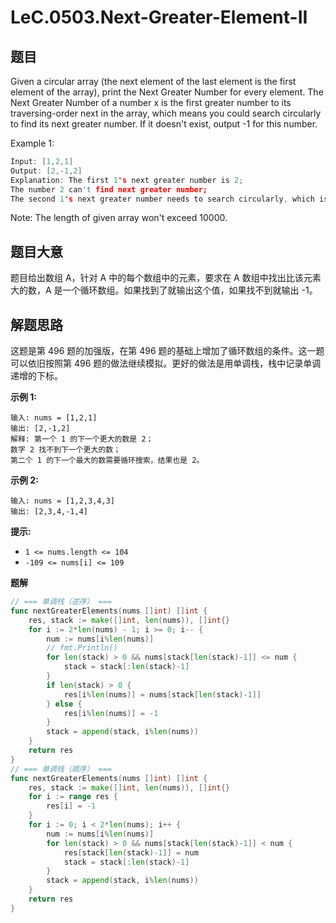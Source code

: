 # LeC.0503.Next-Greater-Element-II

## 题目

Given a circular array (the next element of the last element is the first element of the array), print the Next Greater Number for every element. The Next Greater Number of a number x is the first greater number to its traversing-order next in the array, which means you could search circularly to find its next greater number. If it doesn't exist, output -1 for this number.

Example 1:

```c
Input: [1,2,1]
Output: [2,-1,2]
Explanation: The first 1's next greater number is 2; 
The number 2 can't find next greater number; 
The second 1's next greater number needs to search circularly, which is also 2.
```

Note: The length of given array won't exceed 10000.

## 题目大意

题目给出数组 A，针对 A 中的每个数组中的元素，要求在 A 数组中找出比该元素大的数，A 是一个循环数组。如果找到了就输出这个值，如果找不到就输出 -1。

## 解题思路

这题是第 496 题的加强版，在第 496 题的基础上增加了循环数组的条件。这一题可以依旧按照第 496 题的做法继续模拟。更好的做法是用单调栈，栈中记录单调递增的下标。

**示例 1:**

```
输入: nums = [1,2,1]
输出: [2,-1,2]
解释: 第一个 1 的下一个更大的数是 2；
数字 2 找不到下一个更大的数； 
第二个 1 的下一个最大的数需要循环搜索，结果也是 2。
```

**示例 2:**

```
输入: nums = [1,2,3,4,3]
输出: [2,3,4,-1,4]
```

**提示:**

- `1 <= nums.length <= 104`
- `-109 <= nums[i] <= 109`

**题解**

```go
// === 单调栈（逆序） ===
func nextGreaterElements(nums []int) []int {
    res, stack := make([]int, len(nums)), []int{}
    for i := 2*len(nums) - 1; i >= 0; i-- {
        num := nums[i%len(nums)]
        // fmt.Println()
        for len(stack) > 0 && nums[stack[len(stack)-1]] <= num {
            stack = stack[:len(stack)-1]
        }
        if len(stack) > 0 {
            res[i%len(nums)] = nums[stack[len(stack)-1]]
        } else {
            res[i%len(nums)] = -1
        }
        stack = append(stack, i%len(nums))
    }
    return res
}
// === 单调栈（顺序） ===
func nextGreaterElements(nums []int) []int {
    res, stack := make([]int, len(nums)), []int{}
    for i := range res {
        res[i] = -1
    }
    for i := 0; i < 2*len(nums); i++ {
        num := nums[i%len(nums)]
        for len(stack) > 0 && nums[stack[len(stack)-1]] < num {
            res[stack[len(stack)-1]] = num
            stack = stack[:len(stack)-1]
        }
        stack = append(stack, i%len(nums))
    }
    return res
}
```
